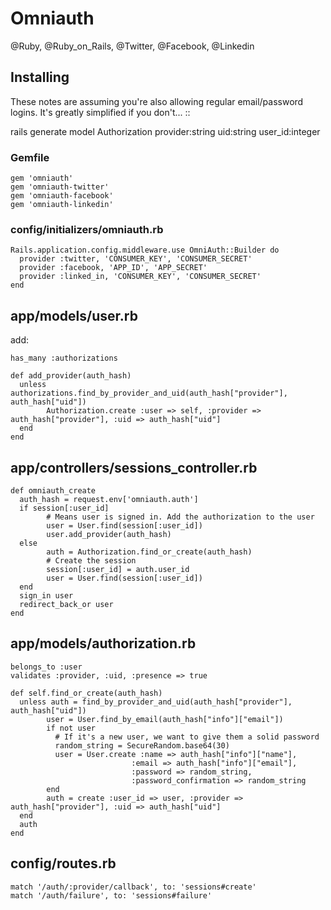 # Omniauth
@Ruby, @Ruby_on_Rails, @Twitter, @Facebook, @Linkedin 


Installing
----------

These notes are assuming you're also allowing regular email/password logins. It's greatly simplified if you don't...
::

 rails generate model Authorization provider:string uid:string user_id:integer

### Gemfile

	gem 'omniauth'
	gem 'omniauth-twitter'
	gem 'omniauth-facebook'
	gem 'omniauth-linkedin'

### config/initializers/omniauth.rb


	Rails.application.config.middleware.use OmniAuth::Builder do
	  provider :twitter, 'CONSUMER_KEY', 'CONSUMER_SECRET'
	  provider :facebook, 'APP_ID', 'APP_SECRET'
	  provider :linked_in, 'CONSUMER_KEY', 'CONSUMER_SECRET'
	end

app/models/user.rb
------------------

add:

	has_many :authorizations
	
	def add_provider(auth_hash)
	  unless authorizations.find_by_provider_and_uid(auth_hash["provider"], auth_hash["uid"])
	        Authorization.create :user => self, :provider => auth_hash["provider"], :uid => auth_hash["uid"]
	  end
	end

app/controllers/sessions_controller.rb
--------------------------------------

	def omniauth_create
	  auth_hash = request.env['omniauth.auth']
	  if session[:user_id]
	        # Means user is signed in. Add the authorization to the user
	        user = User.find(session[:user_id])
	        user.add_provider(auth_hash)
	  else
	        auth = Authorization.find_or_create(auth_hash)
	        # Create the session
	        session[:user_id] = auth.user_id
	        user = User.find(session[:user_id])
	  end
	  sign_in user
	  redirect_back_or user
	end

app/models/authorization.rb
---------------------------

	belongs_to :user
	validates :provider, :uid, :presence => true
	
	def self.find_or_create(auth_hash)
	  unless auth = find_by_provider_and_uid(auth_hash["provider"], auth_hash["uid"])
	        user = User.find_by_email(auth_hash["info"]["email"])
	        if not user
	          # If it's a new user, we want to give them a solid password
	          random_string = SecureRandom.base64(30)
	          user = User.create :name => auth_hash["info"]["name"],
	       					   :email => auth_hash["info"]["email"],
	       					   :password => random_string,
	       					   :password_confirmation => random_string
	        end
	        auth = create :user_id => user, :provider => auth_hash["provider"], :uid => auth_hash["uid"]
	  end
	  auth
	end

config/routes.rb
----------------

	match '/auth/:provider/callback', to: 'sessions#create'
	match '/auth/failure', to: 'sessions#failure'

